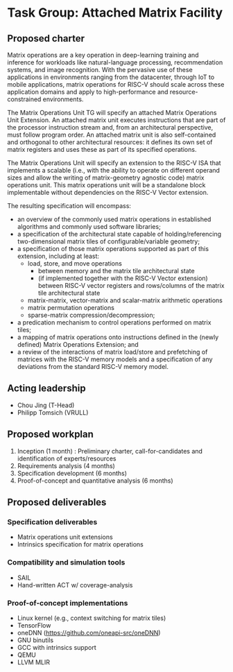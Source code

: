 # Task Group: Attached Matrix Facility

## Proposed charter
Matrix operations are a key operation in deep-learning training and inference for workloads like natural-language processing, recommendation systems, and image recognition.  With the pervasive use of these applications in environments ranging from the datacenter, through IoT to mobile applications, matrix operations for RISC-V should scale across these application domains and apply to high-performance and resource-constrained environments.

The Matrix Operations Unit TG will specify an attached Matrix Operations Unit Extension.  An attached matrix unit executes instructions that are part of the processor instruction stream and, from an architectural perspective, must follow program order. An attached matrix unit is also self-contained and orthogonal to other architectural resources: it defines its own set of matrix registers and uses these as part of its specified operations. 

The Matrix Operations Unit will specify an extension to the RISC-V ISA that implements a scalable (i.e., with the ability to operate on different operand sizes and allow the writing of matrix-geometry agnostic code) matrix operations unit. This matrix operations unit will be a standalone block implementable without dependencies on the RISC-V Vector extension.

The resulting specification will encompass:
- an overview of the commonly used matrix operations in established algorithms and commonly used software libraries;
- a specification of the architectural state capable of holding/referencing two-dimensional matrix tiles of configurable/variable geometry;
- a specification of those matrix operations supported as part of this extension, including at least:
	- load, store, and move operations
		- between memory and the matrix tile architectural state
		- (if implemented together with the RISC-V Vector extension) between RISC-V vector registers and rows/columns of the matrix tile architectural state
	- matrix-matrix, vector-matrix and scalar-matrix arithmetic operations
	- matrix permutation operations
	- sparse-matrix compression/decompression;
- a predication mechanism to control operations performed on matrix tiles;
- a mapping of matrix operations onto instructions defined in the (newly defined) Matrix Operations Extension; and
- a review of the interactions of matrix load/store and prefetching of matrices with the RISC-V memory models and a specification of any deviations from the standard RISC-V memory model.

## Acting leadership
- Chou Jing (T-Head)
- Philipp Tomsich (VRULL)

## Proposed workplan
1. Inception (1 month) : Preliminary charter, call-for-candidates and identification of experts/resources
1. Requirements analysis (4 months)
1. Specification development (6 months)
1. Proof-of-concept and quantitative analysis (6 months)

## Proposed deliverables

### Specification deliverables
- Matrix operations unit extensions
- Intrinsics specification for matrix operations

### Compatibility and simulation tools
- SAIL
- Hand-written ACT w/ coverage-analysis

### Proof-of-concept implementations
- Linux kernel (e.g., context switching for matrix tiles)
- TensorFlow
- oneDNN (https://github.com/oneapi-src/oneDNN)
- GNU binutils
- GCC with intrinsics support
- QEMU
- LLVM MLIR
